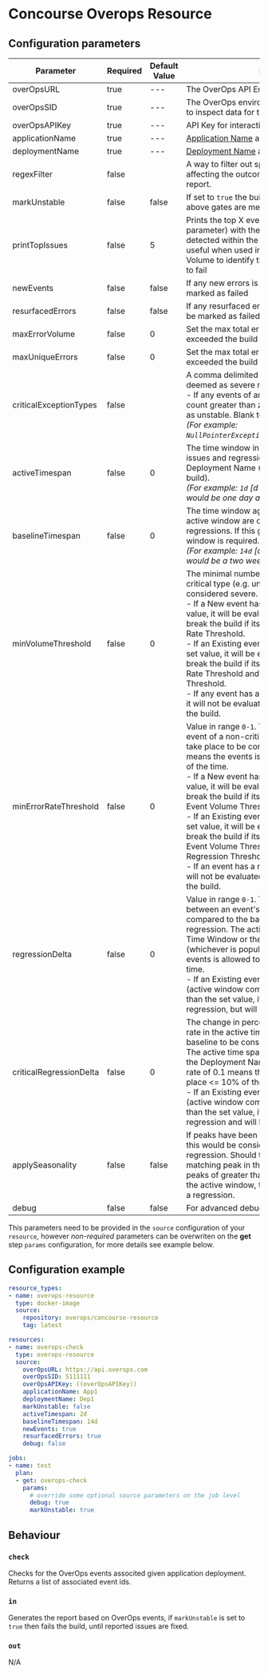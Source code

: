 # Concourse Overops Resource

## Configuration parameters

Parameter | Required | Default Value | Description
---------|----------|---------|---------
overOpsURL | true | --- | The OverOps API Endpoint
overOpsSID | true | --- | The OverOps environment identifier (e.g S4567) to inspect data for this build
overOpsAPIKey | true | --- | API Key for interaction with OverOps API
applicationName | true | --- | [Application Name](https://doc.overops.com/docs/naming-your-application-server-deployment) as specified in OverOps
deploymentName  | true | --- | [Deployment Name](https://doc.overops.com/docs/naming-your-application-server-deployment) as specified in OverOps
regexFilter     | false | | A way to filter out specific event types from affecting the outcome of the OverOps Reliability report.
markUnstable    | false | false | If set to `true` the build will be failed if any of the above gates are met
printTopIssues  | false | 5 | Prints the top X events (as provided by this parameter) with the highest volume of errors detected within the active time window, This is useful when used in conjunction with Max Error Volume to identify the errors which caused a build to fail
newEvents       | false | false | If any new errors is detected, the build will be marked as failed
resurfacedErrors| false | false | If any resurfaced errors is detected, the build will be marked as failed
maxErrorVolume  | false | 0     | Set the max total error volume allowed. If exceeded the build will be marked as failed
maxUniqueErrors | false | 0     | Set the max total error volume allowed. If exceeded the build will be marked as failed
criticalExceptionTypes | false | | A comma delimited list of exception types that are deemed as severe regardless of their volume.<br>- If any events of any exceptions listed have a count greater than zero, the build will be marked as unstable. Blank to skip this test.<br>*(For example: `NullPointerException,IndexOutOfBoundsException`)*
activeTimespan  | false | 0 | The time window inspected to search for new issues and regressions. Set to zero to use the Deployment Name (which would be the current build).<br>_(For example: `1d` [d - day, h - hour, m - minute] would be one day active time window)_
baselineTimespan| false | 0 | The time window against which events in the active window are compared to test for regressions. If this gate is used, baseline time window is required.<br>_(For example: `14d` [d - day, h - hour, m - minute] would be a two week baseline time window.)_
minVolumeThreshold| false | 0 | The minimal number of times an event of a non-critical type (e.g. uncaught) must take place to be considered severe.<br>  - If a New event has a count greater than the set value, it will be evaluated as severe and could break the build if its event rate is above the Event Rate Threshold.<br> - If an Existing event has a count greater than the set value, it will be evaluated as severe and could break the build if its event rate is above the Event Rate Threshold and the Critical Regression Threshold.<br> - If any event has a count less than the set value, it will not be evaluated as severe and will not break the build.
minErrorRateThreshold| false | 0 | Value in range `0-1`. The minimum rate at which event of a non-critical type (e.g. uncaught) must take place to be considered severe. A rate of 0.1 means the events is allowed to take place <= 10% of the time.<br>- If a New event has a rate greater than the set value, it will be evaluated as severe and could break the build if its event volume is above the Event Volume Threshold. <br>- If an Existing event has a rate greater than the set value, it will be evaluated as severe and could break the build if its event volume is above the Event Volume Threshold and the Critical Regression Threshold.<br>- If an event has a rate less than the set value, it will not be evaluated as severe and will not break the build.
regressionDelta | false | 0 | Value in range `0-1`. The change in percentage between an event's rate in the active time span compared to the baseline to be considered a regression. The active time span is the Active Time Window or the Deployment Name (whichever is populated). A rate of 0.1 means the events is allowed to take place <= 10% of the time.<br>- If an Existing event has an error rate delta (active window compared to baseline) greater than the set value, it will be marked as a regression, but will not break the build.
criticalRegressionDelta | false | 0 | The change in percentage between an event's rate in the active time span compared to the baseline to be considered a critical regression. The active time span is the Active Time Window or the Deployment Name (whichever is populated). A rate of 0.1 means the events is allowed to take place <= 10% of the time.<br>- If an Existing event has an error rate delta (active window compared to baseline) greater than the set value, it will be marked as a severe regression and will break the build.
applySeasonality | false | false | If peaks have been seen in baseline window, then this would be considered normal and not a regression. Should the plugin identify an equal or matching peak in the baseline time window, or two peaks of greater than 50% of the volume seen in the active window, the event will not be marked as a regression.
debug | false | false | For advanced debugging purposes only

This parameters need to be provided in the `source` configuration of your `resource`,
however _non-required_ parameters can be overwriten on the **get** step `params` configuration,
for more details see example below.

## Configuration example

```yaml
resource_types:
- name: overops-resource
  type: docker-image
  source:
    repository: overops/concourse-resource
    tag: latest

resources:
- name: overops-check
  type: overops-resource
  source:
    overOpsURL: https://api.overops.com
    overOpsSID: S111111
    overOpsAPIKey: ((overOpsAPIKey))
    applicationName: App1
    deploymentName: Dep1
    markUnstable: false
    activeTimespan: 2d
    baselineTimespan: 14d
    newEvents: true
    resurfacedErrors: true
    debug: false

jobs:
- name: test
  plan:
  - get: overops-check
    params:
      # override some optional source parameters on the job level
      debug: true
      markUnstable: true
```

## Behaviour

### `check`

Checks for the OverOps events associted given application deployment. Returns a list of associated event ids.

### `in`

Generates the report based on OverOps events, if `markUnstable` is set to `true` then fails the build, until reported issues are fixed.

### `out`

N/A
